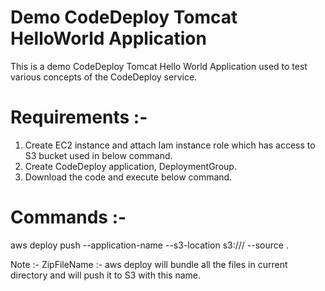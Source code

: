 # Demo CodeDeploy Tomcat HelloWorld Application

This is a demo CodeDeploy Tomcat Hello World Application used to test various concepts of the CodeDeploy service.

# Requirements :-
1) Create EC2 instance and attach Iam instance role which has access to S3 bucket used in below command.
2) Create CodeDeploy application, DeploymentGroup.
3) Download the code and execute below command.

# Commands :-
aws deploy push --application-name <ApplicationName> --s3-location s3://<S3-BUCKET-NAME>/<ZipFileName> --source .

Note :- ZipFileName :- aws deploy will bundle all the files in current directory and will push it to S3 with this name.
